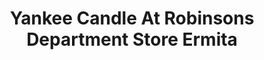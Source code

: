 ---
title: "Yankee Candle At Robinsons Department Store Ermita"
url: /ermita/yankee-candle-at-robinsons-department-store-ermita/
shop: department store
---